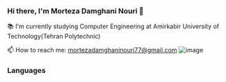 ### Hi there, I'm Morteza Damghani Nouri 👋

<!--
**Morteza-Damghani-Nouri/Morteza-Damghani-Nouri** is a ✨ _special_ ✨ repository because its `README.md` (this file) appears on your GitHub profile.

Here are some ideas to get you started:

- 🔭 I’m currently working on ...
- 🌱 I’m currently learning ...
- 👯 I’m looking to collaborate on ...
- 🤔 I’m looking for help with ...
- 💬 Ask me about ...
- 📫 How to reach me: ...
- 😄 Pronouns: ...
- ⚡ Fun fact: ...
--> 
📚 I'm currently studying Computer Engineering at Amirkabir University of Technology(Tehran Polytechnic)

📫 How to reach me: mortezadamghaninouri77@gmail.com ![image](https://user-images.githubusercontent.com/47036864/186347322-ec635a78-f73e-4a23-adf5-d90eb9301944.png)



### Languages



